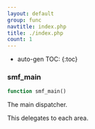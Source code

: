 ```yaml
---
layout: default
group: func
navtitle: index.php
title: ./index.php
count: 1
---
```

* auto-gen TOC:
{:toc}
### smf_main

```php
function smf_main()
```
The main dispatcher.

This delegates to each area.

